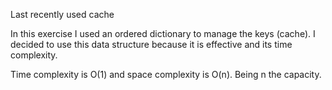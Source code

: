 Last recently used cache

In this exercise I used an ordered dictionary to manage the keys (cache).
I decided to use this data structure because it is effective and its time complexity.

Time complexity is O(1) and space complexity is O(n). Being n the capacity.
